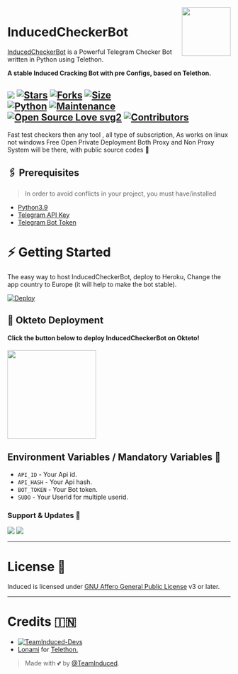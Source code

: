 <img src="https://telegra.ph//file/5d289693a7033873c054c.jpg" align="right" width="110" height="110"/>

# InducedCheckerBot

[InducedCheckerBot](https://github.com/InducedOfficial/InducedCheckerBot) is a Powerful Telegram Checker Bot written in Python using Telethon. 

<b>A stable Induced Cracking Bot with pre Configs, based on Telethon.</b>

[![](https://img.shields.io/badge/InducedCheckerBot-v1.0.0-blue)](#)
[![Stars](https://img.shields.io/github/stars/IshanSingla/InducedCheckerBot?style=flat-square&color=yellow)](https://github.com/TeamUltroid/Ultroid/stargazers)
[![Forks](https://img.shields.io/github/forks/IshanSingla/InducedCheckerBot?style=flat-square&color=orange)](https://github.com/TeamUltroid/Ultroid/fork)
[![Size](https://img.shields.io/github/repo-size/IshanSingla/InducedCheckerBot?style=flat-square&color=green)](https://github.com/IshanSingla/InducedCheckerBot/)   
[![Python](https://img.shields.io/badge/Python-v3.9-blue)](https://www.python.org/)
[![Maintenance](https://img.shields.io/badge/Maintained%3F-yes-green.svg)](https://github.com/IshanSingla/InducedCheckerBot/graphs/commit-activity) 
[![Open Source Love svg2](https://badges.frapsoft.com/os/v2/open-source.svg?v=103)](https://github.com/IshanSingla/InducedCheckerBot)
[![Contributors](https://img.shields.io/github/contributors/IshanSingla/InducedCheckerBot?style=flat-square&color=green)](https://github.com/IshanSingla/InducedCheckerBot/graphs/contributors) 
----

Fast test checkers then any tool , all type of subscription, 
As works on linux not windows 
Free Open Private Deployment 
Both Proxy and Non Proxy System will be there, with public source codes 🤡

## 🖇 Prerequisites

> In order to avoid conflicts in your project, you must have/installed

- [Python3.9](https://www.python.org/downloads/release/python-390/)
- [Telegram API Key](https://docs.pyrogram.org/intro/setup#api-keys)
- [Telegram Bot Token](https://t.me/botfather)

# ⚡ Getting Started

The easy way to host InducedCheckerBot, deploy to Heroku, Change the app country to Europe (it will help to make the bot stable).

[![Deploy](https://www.herokucdn.com/deploy/button.svg)](https://heroku.com/deploy?template=https://github.com/IshanSingla/InducedCheckerBot)

## 🚀 Okteto Deployment

<h4>Click the button below to deploy InducedCheckerBot on Okteto!</h4>
<a href="https://cloud.okteto.com/deploy?repository=https://github.com/IshanSingla/InducedCheckerBot"><img src="https://img.shields.io/badge/Deploy%20To%20Okteto-informational?style=for-the-badge&logo=Okteto" width="200""/></a>

## Environment Variables / Mandatory Variables 🤖
- `API_ID` - Your Api id. 
- `API_HASH` - Your Api hash. 
- `BOT_TOKEN` - Your Bot token.
- `SUDO` - Your UserId for multiple userid. 


### Support & Updates 🎑
<a href="https://t.me/InducedBotsSupport"><img src="https://img.shields.io/badge/Join-Group%20Support-blue.svg?style=for-the-badge&logo=Telegram"></a> <a href="https://t.me/InducedBots"><img src="https://img.shields.io/badge/Join-Updates%20Channel-blue.svg?style=for-the-badge&logo=Telegram"></a>

  
---

# License 👊
Induced is licensed under [GNU Affero General Public License](https://www.gnu.org/licenses/agpl-3.0.en.html) v3 or later.

---

# Credits 🇮🇳
* [![TeamInduced-Devs](https://img.shields.io/static/v1?label=TeamInduced&message=devs&color=critical)](https://t.me/InducedDevOp)
* [Lonami](https://github.com/LonamiWebs/) for [Telethon.](https://github.com/LonamiWebs/Telethon)

> Made with 💕 by [@TeamInduced](https://t.me/TeamInduced).    
